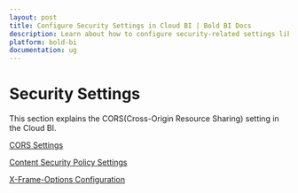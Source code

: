 ```yaml
---
layout: post
title: Configure Security Settings in Cloud BI | Bold BI Docs
description: Learn about how to configure security-related settings like CORS(Cross-Origin-Resource-Sharing) and Known Domain List in the Bold BI application.
platform: bold-bi
documentation: ug
---
```


# Security Settings

This section explains the CORS(Cross-Origin Resource Sharing) setting in the Cloud BI.

[CORS Settings](/cloud-bi/security-configuration/cors-settings/)

[Content Security Policy Settings](/cloud-bi/security-configuration/content-security-policy/)

[X-Frame-Options Configuration](/cloud-bi/security-configuration/x-frame-options/)